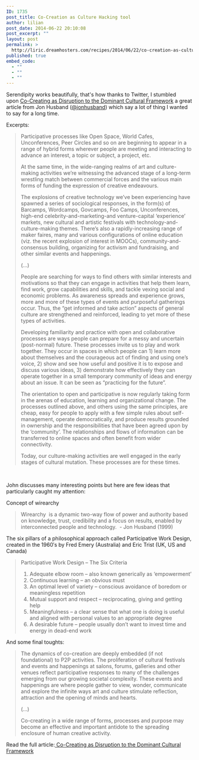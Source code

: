 ```yaml
---
ID: 1735
post_title: Co-Creation as Culture Hacking tool
author: lilian
post_date: 2014-06-22 20:10:08
post_excerpt: ""
layout: post
permalink: >
  http://liric.dreamhosters.com/recipes/2014/06/22/co-creation-as-culture-hacking-tool/
published: true
embed_code:
  - ""
  - ""
  - ""
---
```

Serendipity works beautifully, that's how thanks to Twitter, I stumbled upon <a href="http://wirearchy.com/2013/05/09/co-creating-as-disruption-to-the-dominant-cultural-framework/">Co-Creating as Disruption to the Dominant Cultural Framework</a> a great article from Jon Husband (<a href="https://twitter.com/jonhusband">@jonhusband</a>) which say a lot of thing I wanted to say for a long time.

Excerpts:
<blockquote>Participative processes like Open Space, World Cafes, Unconferences, Peer Circles and so on are beginning to appear in a range of hybrid forms wherever people are meeting and interacting to advance an interest, a topic or subject, a project, etc.

At the same time, in the wide-ranging realms of art and culture-making activities we’re witnessing the advanced stage of a long-term wrestling match between commercial forces and the various main forms of funding the expression of creative endeavours.

The explosions of creative technology we’ve been experiencing have spawned a series of sociological responses, in the form(s) of Barcamps, Wordcamps, Govcamps, Foo Camps, Unconferences, high-end celebrity-and-marketing-and venture-capital ‘experience’ markets, new cultural and artistic festivals with technology-and-culture-making themes. There’s also a rapidly-increasing range of maker faires, many and various configurations of online education (viz. the recent explosion of interest in MOOCs), community-and-consensus building, organizing for activism and fundraising, and other similar events and happenings.

(...)

People are searching for ways to find others with similar interests and motivations so that they can engage in activities that help them learn, find work, grow capabilities and skills, and tackle vexing social and economic problems. As awareness spreads and experience grows, more and more of these types of events and purposeful gatherings occur. Thus, the “get informed and take action” aspects of general culture are strengthened and reinforced, leading to yet more of these types of activities.

Developing familiarity and practice with open and collaborative processes are ways people can prepare for a messy and uncertain (post-normal) future. These processes invite us to play and work together. They occur in spaces in which people can 1) learn more about themselves and the courageous act of finding and using one’s voice, 2) show and see how useful and positive it is to expose and discuss various ideas, 3) demonstrate how effectively they can operate together in a small temporary community of ideas and energy about an issue. It can be seen as “practicing for the future”.

The orientation to open and participative is now regularly taking form in the arenas of education, learning and organizational change. The processes outlined above, and others using the same principles, are cheap, easy for people to apply with a few simple rules about self-management, operate democratically, and produce results grounded in ownership and the responsibilities that have been agreed upon by the ‘community’. The relationships and flows of information can be transferred to online spaces and often benefit from wider connectivity.

Today, our culture-making activities are well engaged in the early stages of cultural mutation. These processes are for these times.</blockquote>
&nbsp;

John discusses many interesting points but here are few ideas that particularly caught my attention:

Concept of wirearchy
<blockquote>Wirearchy  is a dynamic two-way flow of power and authority based on knowledge, trust, credibility and a focus on results, enabled by interconnected people and technology.  - Jon Husband (1999)</blockquote>
The six pillars of a philosophical approach called Participative Work Design, created in the 1960′s by Fred Emery (Australia) and Eric Trist (UK, US and Canada)
<blockquote>Participative Work Design – The Six Criteria

1. Adequate elbow room – also known generically as ‘empowerment’
2. Continuous learning – an obvious must
3. An optimal level of variety – conscious avoidance of boredom or meaningless repetition
4. Mutual support and respect – reciprocating, giving and getting help
5. Meaningfulness – a clear sense that what one is doing is useful and aligned with personal values to an appropriate degree
6. A desirable future – people usually don’t want to invest time and energy in dead-end work</blockquote>
And some final toughts:
<blockquote>The dynamics of co-creation are deeply embedded (if not foundational) to P2P activities. The proliferation of cultural festivals and events and happenings at salons, forums, galleries and other venues reflect participative responses to many of the challenges emerging from our growing societal complexity. These events and happenings are where people gather to view, wonder, communicate and explore the infinite ways art and culture stimulate reflection, attraction and the opening of minds and hearts.

(...)

Co-creating in a wide range of forms, processes and purpose may become an effective and important antidote to the spreading enclosure of human creative activity.</blockquote>
Read the full article:<a href="http://wirearchy.com/2013/05/09/co-creating-as-disruption-to-the-dominant-cultural-framework/"> Co-Creating as Disruption to the Dominant Cultural Framework</a>
